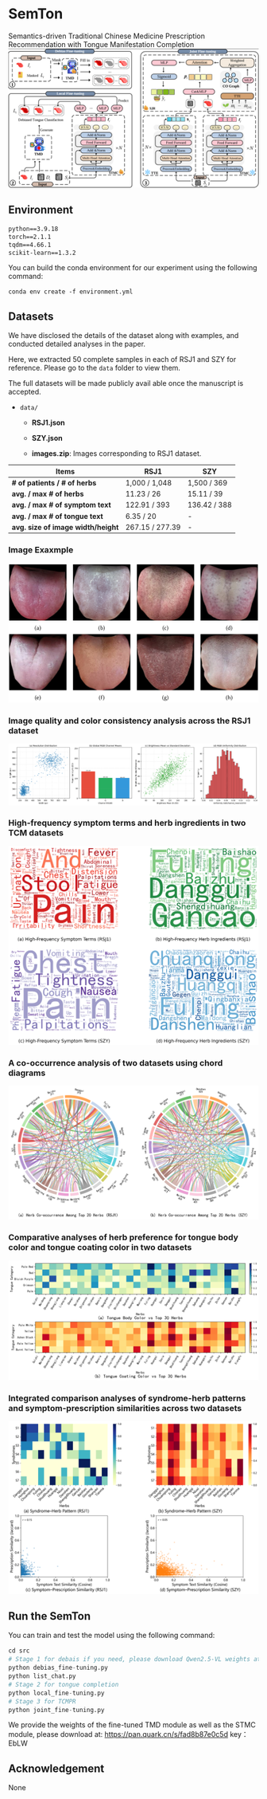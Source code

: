 # SemTon

Semantics-driven Traditional Chinese Medicine Prescription Recommendation with Tongue Manifestation Completion
![Framework](images/fig-framework.png)
## Environment

```
python==3.9.18
torch==2.1.1
tqdm==4.66.1
scikit-learn==1.3.2
```

You can build the conda environment for our experiment using the following command:

```
conda env create -f environment.yml
```

## Datasets

We have disclosed the details of the dataset along with examples, and conducted detailed analyses in the paper.

Here, we extracted 50 complete samples   in each of RSJ1 and SZY for reference. Please go to the `data` folder to view them.

The full datasets will be made publicly avail able once the manuscript is accepted.

- `data/`

  - **RSJ1.json**

  - **SZY.json**

  - **images.zip**: Images corresponding to RSJ1 dataset.

| **Items**                           | **RSJ1**        | **SZY**      |
| ----------------------------------- | --------------- | ------------ |
| **# of patients / # of herbs**      | 1,000 / 1,048   | 1,500 / 369  |
| **avg. / max # of herbs**           | 11.23 / 26      | 15.11 / 39   |
| **avg. / max # of symptom text**    | 122.91 / 393    | 136.42 / 388 |
| **avg. / max # of tongue text**     | 6.35 / 20       | -            |
| **avg. size of image width/height** | 267.15 / 277.39 | -            |

### Image Exaxmple
![tongue_images](images/tongue_images.png)

### Image quality and color consistency analysis across the RSJ1 dataset
![image_analysis_results](images/image_analysis_results.png)

### High-frequency symptom terms and herb ingredients in two TCM datasets
![vocabulary_wordclouds](images/vocabulary_wordclouds.png)

### A co-occurrence analysis of two datasets using chord diagrams
![co_occurrence_chord_mpl_mplchord](images/co_occurrence_chord_mpl_mplchord.png)

### Comparative analyses of herb preference for tongue body color and tongue coating color in two datasets
![tongue_analysis_heatmaps](images/tongue_analysis_heatmaps.png)

### Integrated comparison analyses of syndrome-herb patterns and symptom-prescription similarities across two datasets
![difference_analysis](images/difference_analysis.png)

## Run the SemTon

You can train and test the model using the following command:

```python
cd src
# Stage 1 for debais if you need, please download Qwen2.5-VL weights at https://github.com/QwenLM/Qwen2-VL
python debias_fine-tuning.py
python list_chat.py
# Stage 2 for tongue completion
python local_fine-tuning.py
# Stage 3 for TCMPR
python joint_fine-tuning.py
```

We provide the weights of the fine-tuned TMD module as well as the STMC module, please download at: https://pan.quark.cn/s/fad8b87e0c5d   key：EbLW

## Acknowledgement

None
